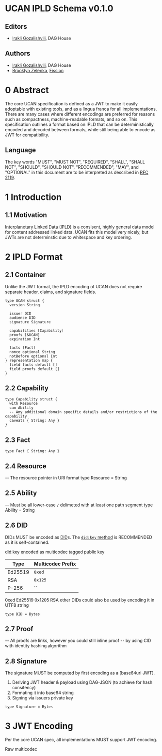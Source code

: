 # UCAN IPLD Schema v0.1.0

## Editors

* [Irakli Gozalishvili](https://github.com/Gozala), DAG House

## Authors

* [Irakli Gozalishvili](https://github.com/Gozala), DAG House
* [Brooklyn Zelenka](https://github.com/expede), [Fission](https://fission.codes)

# 0 Abstract

The core UCAN specification is defined as a JWT to make it easily adoptable with existing tools, and as a lingua franca for all implementations. There are many cases where different encodings are preferred for reasons such as compactness, machine-readable formats, and so on. This specification outlines a format based on IPLD that can be deterministically encoded and decoded between formats, while still being able to encode as JWT for compatibility.

## Language

The key words "MUST", "MUST NOT", "REQUIRED", "SHALL", "SHALL NOT", "SHOULD", "SHOULD NOT", "RECOMMENDED", "MAY", and "OPTIONAL" in this document are to be interpreted as described in [RFC 2119](https://datatracker.ietf.org/doc/html/rfc2119).

# 1 Introduction

## 1.1 Motivation

[Interplanetary Linked Data (IPLD)](https://ipld.io/) is a consisent, highly general data model for content addressed linked data. UCAN fits this model very nicely, but JWTs are not determinstic due to whitespace and key ordering.

# 2 IPLD Format

## 2.1 Container

Unlike the JWT format, the IPLD encoding of UCAN does not require separate header, claims, and signature fields.

```ipldsch
type UCAN struct {
  version String

  issuer DID
  audience DID
  signature Signature

  capabilities [Capability]
  proofs [&UCAN]
  expiration Int

  facts [Fact]
  nonce optional String
  notBefore optional Int
} representation map {
  field facts default []
  field proofs default []
}
```


## 2.2 Capability

``` ipldsch
type Capability struct {
  with Resource
  can Ability
  -- Any additional domain specific details and/or restrictions of the capability
  caveats { String: Any }
}
```

## 2.3 Fact

``` ipldsch
type Fact { String: Any }
```

## 2.4 Resource

-- The resource pointer in URI format
type Resource = String

## 2.5 Ability

-- Must be all lower-case `/` delimeted with at least one path segment
type Ability = String

## 2.6 DID

DIDs MUST be encoded as [DID](https://www.w3.org/TR/did-core/)s. The [`did:key` method](https://w3c-ccg.github.io/did-method-key/) is RECOMMENDED as it is self-contained.

did:key encoded as multicodec tagged public key

| Type    | Multicodec Prefix |
| ------- | ----------------- |
| Ed25519 | `0xed`            |
| RSA     | `0x125`           |
| P-256   | ``                |

0xed       Ed25519
0x1205     RSA
other DIDs could also be used by encoding it in UTF8 string

``` ipldsch
type DID = Bytes
```

## 2.7 Proof

-- All proofs are links, however you could still inline proof
-- by using CID with identity hashing algorithm

## 2.8 Signature

The signature MUST be computed by first encoding as a [base64url JWT].

1. Deriving JWT header & payload using DAG-JSON (to achieve for hash consitency)
2. Formating it into base64 string
3. Signing via issuers private key

``` ipldsch
type Signature = Bytes
```

# 3 JWT Encoding

Per the core UCAN spec, all implementations MUST support JWT encoding.

Raw multicodec
